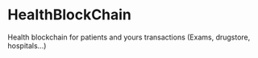 # HealthBlockChain
Health blockchain for patients and yours transactions (Exams, drugstore, hospitals...)
